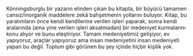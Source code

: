 Könningsburglu bir yazarın elinden çıkan bu kitapta, bir büyücü tamamen cansız/inorganik maddelere zekâ bahşetmenin yollarını buluyor. Kitap, bu yaratımların önce kendi kendilerine verilen işleri yaparak, sonra kendi aralarında (ama yine verilen işleri aksatmadan) bir medeniyet kurmalarını konu alıyor ve bunu eleştiriyor. Tamam medeniyetimiz gelişiyor, ev yapıyoruz, araçlar yapıyoruz ama insan medeniyetini insan medeniyeti yapan bu değil. Toplum gibi görünen bu şey içinde hiçbir kişilik yok.